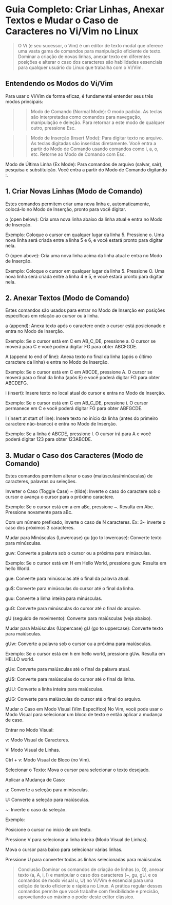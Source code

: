 # Guia Completo: Criar Linhas, Anexar Textos e Mudar o Caso de Caracteres no Vi/Vim no Linux
> O Vi (e seu sucessor, o Vim) é um editor de texto modal que oferece uma vasta gama de comandos para manipulação eficiente de texto. Dominar a criação de novas linhas, anexar texto em diferentes posições e alterar o caso dos caracteres são habilidades essenciais para qualquer usuário do Linux que trabalha com o Vi/Vim.

## Entendendo os Modos do Vi/Vim
Para usar o Vi/Vim de forma eficaz, é fundamental entender seus três modos principais:

>>Modo de Comando (Normal Mode): O modo padrão. As teclas são interpretadas como comandos para navegação, manipulação e deleção. Para retornar a este modo de qualquer outro, pressione Esc.

>>Modo de Inserção (Insert Mode): Para digitar texto no arquivo. As teclas digitadas são inseridas diretamente. Você entra a partir do Modo de Comando usando comandos como i, a, o, etc. Retorne ao Modo de Comando com Esc.

Modo de Última Linha (Ex Mode): Para comandos de arquivo (salvar, sair), pesquisa e substituição. Você entra a partir do Modo de Comando digitando :.

## 1. Criar Novas Linhas (Modo de Comando)
Estes comandos permitem criar uma nova linha e, automaticamente, colocá-lo no Modo de Inserção, pronto para você digitar.

o (open below): Cria uma nova linha abaixo da linha atual e entra no Modo de Inserção.

Exemplo: Coloque o cursor em qualquer lugar da linha 5. Pressione o. Uma nova linha será criada entre a linha 5 e 6, e você estará pronto para digitar nela.

O (open above): Cria uma nova linha acima da linha atual e entra no Modo de Inserção.

Exemplo: Coloque o cursor em qualquer lugar da linha 5. Pressione O. Uma nova linha será criada entre a linha 4 e 5, e você estará pronto para digitar nela.

## 2. Anexar Textos (Modo de Comando)
Estes comandos são usados para entrar no Modo de Inserção em posições específicas em relação ao cursor ou à linha.

a (append): Anexa texto após o caractere onde o cursor está posicionado e entra no Modo de Inserção.

Exemplo: Se o cursor está em C em AB_C_DE, pressione a. O cursor se moverá para C e você poderá digitar FG para obter ABCFGDE.

A (append to end of line): Anexa texto no final da linha (após o último caractere da linha) e entra no Modo de Inserção.

Exemplo: Se o cursor está em C em ABCDE, pressione A. O cursor se moverá para o final da linha (após E) e você poderá digitar FG para obter ABCDEFG.

i (insert): Insere texto no local atual do cursor e entra no Modo de Inserção.

Exemplo: Se o cursor está em C em AB_C_DE, pressione i. O cursor permanece em C e você poderá digitar FG para obter ABFGCDE.

I (insert at start of line): Insere texto no início da linha (antes do primeiro caractere não-branco) e entra no Modo de Inserção.

Exemplo: Se a linha é    ABCDE, pressione I. O cursor irá para A e você poderá digitar 123 para obter    123ABCDE.

## 3. Mudar o Caso dos Caracteres (Modo de Comando)
Estes comandos permitem alterar o caso (maiúsculas/minúsculas) de caracteres, palavras ou seleções.

Inverter o Caso (Toggle Case)
~ (tilde): Inverte o caso do caractere sob o cursor e avança o cursor para o próximo caractere.

Exemplo: Se o cursor está em a em aBc, pressione ~. Resulta em Abc. Pressione novamente para aBc.

Com um número prefixado, inverte o caso de N caracteres. Ex: 3~ inverte o caso dos próximos 3 caracteres.

Mudar para Minúsculas (Lowercase)
gu (go to lowercase): Converte texto para minúsculas.

guw: Converte a palavra sob o cursor ou a próxima para minúsculas.

Exemplo: Se o cursor está em H em Hello World, pressione guw. Resulta em hello World.

gue: Converte para minúsculas até o final da palavra atual.

gu$: Converte para minúsculas do cursor até o final da linha.

guu: Converte a linha inteira para minúsculas.

guG: Converte para minúsculas do cursor até o final do arquivo.

gU (seguido de movimento): Converte para maiúsculas (veja abaixo).

Mudar para Maiúsculas (Uppercase)
gU (go to uppercase): Converte texto para maiúsculas.

gUw: Converte a palavra sob o cursor ou a próxima para maiúsculas.

Exemplo: Se o cursor está em h em hello world, pressione gUw. Resulta em HELLO world.

gUe: Converte para maiúsculas até o final da palavra atual.

gU$: Converte para maiúsculas do cursor até o final da linha.

gUU: Converte a linha inteira para maiúsculas.

gUG: Converte para maiúsculas do cursor até o final do arquivo.

Mudar o Caso em Modo Visual (Vim Específico)
No Vim, você pode usar o Modo Visual para selecionar um bloco de texto e então aplicar a mudança de caso.

Entrar no Modo Visual:

v: Modo Visual de Caracteres.

V: Modo Visual de Linhas.

Ctrl + v: Modo Visual de Bloco (no Vim).

Selecionar o Texto: Mova o cursor para selecionar o texto desejado.

Aplicar a Mudança de Caso:

u: Converte a seleção para minúsculas.

U: Converte a seleção para maiúsculas.

~: Inverte o caso da seleção.

Exemplo:

Posicione o cursor no início de um texto.

Pressione V para selecionar a linha inteira (Modo Visual de Linhas).

Mova o cursor para baixo para selecionar várias linhas.

Pressione U para converter todas as linhas selecionadas para maiúsculas.

>Conclusão
Dominar os comandos de criação de linhas (o, O), anexar texto (a, A, i, I) e manipular o caso dos caracteres (~, gu, gU, e os comandos de modo visual u, U) no Vi/Vim é essencial para uma edição de texto eficiente e rápida no Linux. A prática regular desses comandos permite que você trabalhe com flexibilidade e precisão, aproveitando ao máximo o poder deste editor clássico.